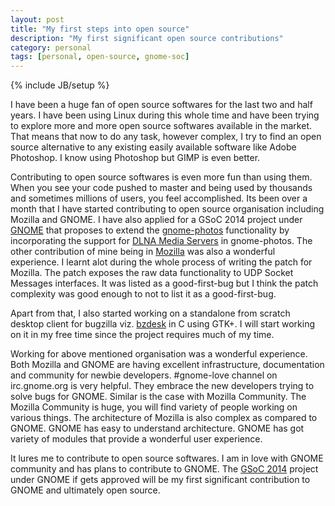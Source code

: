 ```yaml
---
layout: post
title: "My first steps into open source"
description: "My first significant open source contributions"
category: personal
tags: [personal, open-source, gnome-soc]
---
```

{% include JB/setup %}

I have been a huge fan of open source softwares for the last two and half
years. I have been using Linux during this whole time and have been trying to
explore more and more open source softwares available in the market. That means
that now to do any task, however complex, I try to find an open source
alternative to any existing easily available software like Adobe Photoshop. I
know using Photoshop but GIMP is even better.

Contributing to open source softwares is even more fun than using them. When you
see your code pushed to master and being used by thousands and sometimes
millions of users, you feel accomplished. Its been over a month that I have
started contributing to open source organisation including Mozilla and GNOME. I
have also applied for a GSoC 2014 project under [GNOME](http://www.gnome.org/get-involved/) that proposes to extend
the [gnome-photos](https://wiki.gnome.org/Apps/Photos) functionality by incorporating the support for [DLNA Media
Servers](http://en.wikipedia.org/wiki/Digital_Living_Network_Alliance) in gnome-photos. The other contribution of mine being in [Mozilla](http://mozilla.org) was
also a wonderful experience. I learnt alot during the whole process of writing
the patch for Mozilla. The patch exposes the raw data functionality to UDP
Socket Messages interfaces. It was listed as a good-first-bug but I think the
patch complexity was good enough to not to list it as a good-first-bug.

Apart from that, I also started working on a standalone from scratch desktop
client for bugzilla viz. [bzdesk](https://www.gitorious.org/bzdesk) in C using GTK+. I will start working on it in
my free time since the project requires much of my time.

Working for above mentioned organisation was a wonderful experience. Both
Mozilla and GNOME are having excellent infrastructure, documentation and
community for newbie developers. #gnome-love channel on irc.gnome.org is very
helpful. They embrace the new developers trying to solve bugs for GNOME. Similar
is the case with Mozilla Community. The Mozilla Community is huge, you will find
variety of people working on various things. The architecture of Mozilla is also
complex as compared to GNOME. GNOME has easy to understand architecture. GNOME
has got variety of modules that provide a wonderful user experience.

It lures me to contribute to open source softwares. I am in love with GNOME
community and has plans to contribute to GNOME. The [GSoC 2014](http://www.google-melange.com/gsoc/homepage/google/gsoc2014) project under
GNOME if gets approved will be my first significant contribution to GNOME and
ultimately open source.

